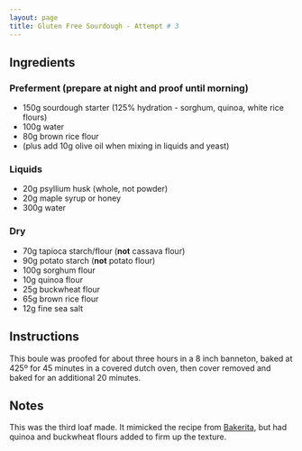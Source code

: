 ```yaml
---
layout: page
title: Gluten Free Sourdough - Attempt # 3
---
```


## Ingredients

### Preferment (prepare at night and proof until morning)
- 150g sourdough starter (125% hydration - sorghum, quinoa, white rice flours)
- 100g water
- 80g brown rice flour
- (plus add 10g olive oil when mixing in liquids and yeast)

### Liquids
- 20g psyllium husk (whole, not powder)
- 20g maple syrup or honey
- 300g water

### Dry
- 70g tapioca starch/flour (**not** cassava flour)
- 90g potato starch (**not** potato flour)
- 100g sorghum flour
- 10g quinoa flour
- 25g buckwheat flour
- 65g brown rice flour
- 12g fine sea salt

## Instructions

This boule was proofed for about three hours in a 8 inch banneton, baked at 425º for 45 minutes in a covered dutch oven, then cover removed and baked for an additional 20 minutes.

## Notes

This was the third loaf made. It mimicked the recipe from [Bakerita](https://www.bakerita.com/gluten-free-sourdough-bread/), but had quinoa and buckwheat flours added to firm up the texture.

